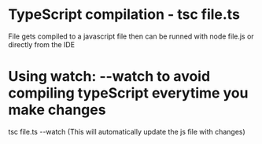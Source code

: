 # TypeScript compilation - tsc file.ts
 File gets compiled to a javascript file then can be runned with node file.js or directly from the IDE

# Using watch: --watch to avoid compiling typeScript everytime you make changes
  tsc file.ts --watch (This will automatically update the js file with changes) 
